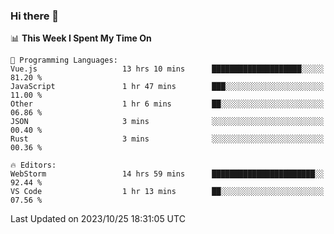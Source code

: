 ### Hi there 👋

<!--
**asdf12303116/asdf12303116** is a ✨ _special_ ✨ repository because its `README.md` (this file) appears on your GitHub profile.

Here are some ideas to get you started:

- 🔭 I’m currently working on ...
- 🌱 I’m currently learning ...
- 👯 I’m looking to collaborate on ...
- 🤔 I’m looking for help with ...
- 💬 Ask me about ...
- 📫 How to reach me: ...
- 😄 Pronouns: ...
- ⚡ Fun fact: ...
-->

<!--START_SECTION:waka-->
📊 **This Week I Spent My Time On** 

```text
💬 Programming Languages: 
Vue.js                   13 hrs 10 mins      ████████████████████░░░░░   81.20 % 
JavaScript               1 hr 47 mins        ███░░░░░░░░░░░░░░░░░░░░░░   11.00 % 
Other                    1 hr 6 mins         ██░░░░░░░░░░░░░░░░░░░░░░░   06.86 % 
JSON                     3 mins              ░░░░░░░░░░░░░░░░░░░░░░░░░   00.40 % 
Rust                     3 mins              ░░░░░░░░░░░░░░░░░░░░░░░░░   00.36 % 

🔥 Editors: 
WebStorm                 14 hrs 59 mins      ███████████████████████░░   92.44 % 
VS Code                  1 hr 13 mins        ██░░░░░░░░░░░░░░░░░░░░░░░   07.56 % 
```


 Last Updated on 2023/10/25 18:31:05 UTC
<!--END_SECTION:waka-->
